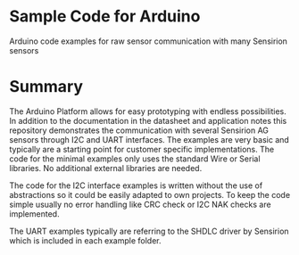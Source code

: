 # Sample Code for Arduino
Arduino code examples for raw sensor communication with many Sensirion sensors

# Summary
The Arduino Platform allows for easy prototyping with endless possibilities. In addition to the documentation in the datasheet and application notes this repository demonstrates the communication with several Sensirion AG sensors through I2C and UART interfaces. The examples are very basic and typically are a starting point for customer specific implementations. The code for the minimal examples only uses the standard Wire or Serial libraries. No additional external libraries are needed. 

The code for the I2C interface examples is written without the use of abstractions so it could be easily adapted to own projects. To keep the code simple usually no error handling like CRC check or I2C NAK checks are implemented.

The UART examples typically are referring to the SHDLC driver by Sensirion which is included in each example folder. 

